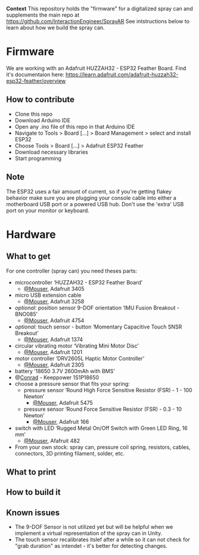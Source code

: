 **Context**
This repository holds the "firmware" for a digitalized spray can and supplements the main repo at https://github.com/InteractionEngineer/SprayAR
See intstructions below to learn about how we build the spray can.

# Firmware

We are working with an Adafruit HUZZAH32 - ESP32 Feather Board. Find it's documentaion here: https://learn.adafruit.com/adafruit-huzzah32-esp32-feather/overview

## How to contribute

* Clone this repo
* Download Arduino IDE
* Open any .ino file of this repo in that Arduino IDE
* Navigate to Tools > Board […] > Board Management > select and install ESP32
* Choose Tools > Board […] > Adafruit ESP32 Feather
* Download necessary libraries
* Start programming

## Note

The ESP32 uses a fair amount of current, so if you're getting flakey behavior make sure you are plugging your console cable into either a motherboard USB port or a powered USB hub. Don't use the 'extra' USB port on your monitor or keyboard.

# Hardware

## What to get

For one controller (spray can) you need theses parts:
* microcontroller ‘HUZZAH32 - ESP32 Feather Board’
  * [@Mouser](https://www.mouser.de/ProductDetail/Adafruit/3405?qs=sGAEpiMZZMuqBwn8WqcFUj2aNd7i9W7uSZjXap7f6kc9F64rOxbbhw%3D%3D), Adafruit 3405
* micro USB extension cable
  * [@Mouser](https://www.mouser.de/ProductDetail/Adafruit/3258?qs=0X/VfLRQkeNhaqgEgABzjA%3D%3D), Adafruit 3258
* _optional:_ position sensor 9-DOF orientation ‘IMU Fusion Breakout - BNO085’
  * [@Mouser](https://www.mouser.de/ProductDetail/Adafruit/4754?qs=hd1VzrDQEGjjfej09NGRTw%3D%3D), Adafruit 4754
* _optional:_ touch sensor - button ‘Momentary Capacitive Touch SNSR Breakout’
  * [@Mouser](https://www.mouser.de/ProductDetail/Adafruit/1374?qs=GURawfaeGuBM%252BW52u31eLw%3D%3D), Adafruit 1374
* circular vibrating motor ‘Vibrating Mini Motor Disc’
  * [@Mouser](https://www.mouser.de/ProductDetail/Adafruit/1201?qs=GURawfaeGuD/75V/XdSvMw%3D%3D), Adafruit 1201
* motor controller ‘DRV2605L Haptic Motor Controller’
  * [@Mouser](https://www.mouser.de/ProductDetail/Adafruit/2305?qs=GURawfaeGuAbGO9ndi1lpg%3D%3D), Adafruit 2305
* battery ‘18650 3.7V 2600mAh with BMS’
 * @[Conrad](https://www.conrad.de/de/p/keeppower-1s1p-18650-2600mah-li-ion-akku-mit-bms-schutz-18650-26j-kabel-und-stecker-836099468.html) - Keeppower 1S1P18650
* choose a pressure sensor that fits your spring:
  * pressure sensor ‘Round High Force Sensitive Resistor (FSR) - 1 - 100 Newton’
    * [@Mouser](https://www.mouser.de/ProductDetail/Adafruit/5475?qs=mELouGlnn3ceocbOvsWz0A%3D%3D), Adafruit 5475
  * pressure sensor ‘Round Force Sensitive Resistor (FSR) - 0.3 - 10 Newton’
    * [@Mouser](https://www.mouser.de/ProductDetail/Adafruit/166?qs=GURawfaeGuBZazGyM1uUyQ%3D%3D), Adafruit 166
* switch with LED ‘Rugged Metal On/Off Switch with Green LED Ring, 16 mm’
  * [@Mouser](https://www.mouser.de/ProductDetail/Adafruit/482?qs=GURawfaeGuCSwD3nFtDjxw%3D%3D), Afafruit 482
* From your own stock: spray can, pressure coil spring, resistors, cables, connectors, 3D printing filament, solder, etc.

## What to print



## How to build it



## Known issues
* The 9-DOF Sensor is not utilized yet but will be helpful when we implement a virtual representation of the spray can in Unity.
* The touch sensor recalibrates itslef after a while so it can not check for "grab duration" as intendet - it's better for detecting changes.
